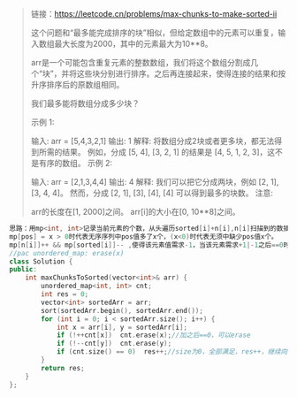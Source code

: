 > 链接：https://leetcode.cn/problems/max-chunks-to-make-sorted-ii
>
> 这个问题和“最多能完成排序的块”相似，但给定数组中的元素可以重复，输入数组最大长度为2000，其中的元素最大为10**8。
>
> arr是一个可能包含重复元素的整数数组，我们将这个数组分割成几个“块”，并将这些块分别进行排序。之后再连接起来，使得连接的结果和按升序排序后的原数组相同。
>
> 我们最多能将数组分成多少块？
>
> 示例 1:
>
> 输入: arr = [5,4,3,2,1]
> 输出: 1
> 解释:
> 将数组分成2块或者更多块，都无法得到所需的结果。
> 例如，分成 [5, 4], [3, 2, 1] 的结果是 [4, 5, 1, 2, 3]，这不是有序的数组。 
> 示例 2:
>
> 输入: arr = [2,1,3,4,4]
> 输出: 4
> 解释:
> 我们可以把它分成两块，例如 [2, 1], [3, 4, 4]。
> 然而，分成 [2, 1], [3], [4], [4] 可以得到最多的块数。 
> 注意:
>
> arr的长度在[1, 2000]之间。
> arr[i]的大小在[0, 10**8]之间。
>

```cpp
思路：用mp<int, int>记录当前元素的个数，从头遍历sorted[i]+n[i],n[i]扫描到的数插入。
mp[pos] = x > 0时代表无序序列中pos值多了x个，(x<0)时代表无须中缺少pos值x个。
mp[n[i]]++ && mp[sorted[i]]-- ,使得该元素值需求-1，当该元素需求+1|-1之后==0时，代表该元素值(包含重复值)在该[i...j]范围内满足要求，当mp.size() == 0代表所有的元素值都满足，即可res++，代表当前块满足条件，可以拆分。
//pac unordered_map: erase(x)    
class Solution {
public:
    int maxChunksToSorted(vector<int>& arr) {
        unordered_map<int, int> cnt;
        int res = 0;
        vector<int> sortedArr = arr;
        sort(sortedArr.begin(), sortedArr.end());
        for (int i = 0; i < sortedArr.size(); i++) {
            int x = arr[i], y = sortedArr[i];
            if (!++cnt[x])  cnt.erase(x);//加之后==0，可以erase
            if (!--cnt[y])  cnt.erase(y);
            if (cnt.size() == 0)  res++;//size为0，全部满足，res++，继续向后寻找
        }
        return res;
    }
};
   
```

